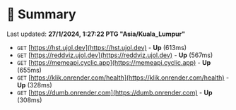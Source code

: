 # 📖 Summary
Last updated: **27/1/2024, 1:27:22 PTG "Asia/Kuala_Lumpur"**

- `GET` [https://hst.ujol.dev](https://hst.ujol.dev) - **Up** (613ms)
- `GET` [https://reddviz.ujol.dev](https://reddviz.ujol.dev) - **Up** (567ms)
- `GET` [https://memeapi.cyclic.app](https://memeapi.cyclic.app) - **Up** (655ms)
- `GET` [https://klik.onrender.com/health](https://klik.onrender.com/health) - **Up** (328ms)
- `GET` [https://dumb.onrender.com](https://dumb.onrender.com) - **Up** (308ms)
